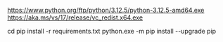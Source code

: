 https://www.python.org/ftp/python/3.12.5/python-3.12.5-amd64.exe
https://aka.ms/vs/17/release/vc_redist.x64.exe

cd <folder>
pip install -r requirements.txt
python.exe -m pip install --upgrade pip
